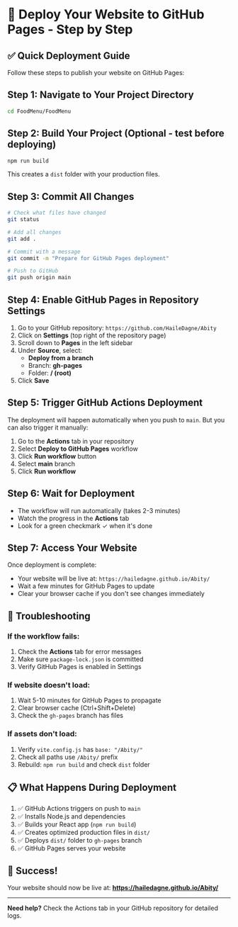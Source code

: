 # 🚀 Deploy Your Website to GitHub Pages - Step by Step

## ✅ **Quick Deployment Guide**

Follow these steps to publish your website on GitHub Pages:

## **Step 1: Navigate to Your Project Directory**

```bash
cd FoodMenu/FoodMenu
```

## **Step 2: Build Your Project (Optional - test before deploying)**

```bash
npm run build
```

This creates a `dist` folder with your production files.

## **Step 3: Commit All Changes**

```bash
# Check what files have changed
git status

# Add all changes
git add .

# Commit with a message
git commit -m "Prepare for GitHub Pages deployment"

# Push to GitHub
git push origin main
```

## **Step 4: Enable GitHub Pages in Repository Settings**

1. Go to your GitHub repository: `https://github.com/HaileDagne/Abity`
2. Click on **Settings** (top right of the repository page)
3. Scroll down to **Pages** in the left sidebar
4. Under **Source**, select:
   - **Deploy from a branch**
   - Branch: **gh-pages**
   - Folder: **/ (root)**
5. Click **Save**

## **Step 5: Trigger GitHub Actions Deployment**

The deployment will happen automatically when you push to `main`. But you can also trigger it manually:

1. Go to the **Actions** tab in your repository
2. Select **Deploy to GitHub Pages** workflow
3. Click **Run workflow** button
4. Select **main** branch
5. Click **Run workflow**

## **Step 6: Wait for Deployment**

- The workflow will run automatically (takes 2-3 minutes)
- Watch the progress in the **Actions** tab
- Look for a green checkmark ✓ when it's done

## **Step 7: Access Your Website**

Once deployment is complete:
- Your website will be live at: `https://hailedagne.github.io/Abity/`
- Wait a few minutes for GitHub Pages to update
- Clear your browser cache if you don't see changes immediately

## 🚨 **Troubleshooting**

### **If the workflow fails:**
1. Check the **Actions** tab for error messages
2. Make sure `package-lock.json` is committed
3. Verify GitHub Pages is enabled in Settings

### **If website doesn't load:**
1. Wait 5-10 minutes for GitHub Pages to propagate
2. Clear browser cache (Ctrl+Shift+Delete)
3. Check the `gh-pages` branch has files

### **If assets don't load:**
1. Verify `vite.config.js` has `base: "/Abity/"`
2. Check all paths use `/Abity/` prefix
3. Rebuild: `npm run build` and check `dist` folder

## 📋 **What Happens During Deployment**

1. ✅ GitHub Actions triggers on push to `main`
2. ✅ Installs Node.js and dependencies
3. ✅ Builds your React app (`npm run build`)
4. ✅ Creates optimized production files in `dist/`
5. ✅ Deploys `dist/` folder to `gh-pages` branch
6. ✅ GitHub Pages serves your website

## 🎉 **Success!**

Your website should now be live at:
**https://hailedagne.github.io/Abity/**

---

**Need help?** Check the Actions tab in your GitHub repository for detailed logs.
